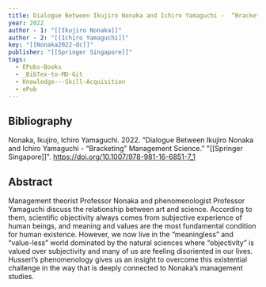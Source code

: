 ```yaml
---
title: Dialogue Between Ikujiro Nonaka and Ichiro Yamaguchi -  “Bracketing” Management Science
year: 2022
author - 1: "[[Ikujiro Nonaka]]"
author - 2: "[[Ichiro Yamaguchi]]"
key: "[[Nonaka2022-dc]]"
publisher: "[[Springer Singapore]]"
tags:
  - EPubs-Books
  - _BibTex-to-MD-Git
  - Knowledge---Skill-Acquisition
  - ePub
---
```


## Bibliography
Nonaka, Ikujiro, Ichiro Yamaguchi. 2022. “Dialogue Between Ikujiro Nonaka and Ichiro Yamaguchi -  “Bracketing” Management Science.” "[[Springer Singapore]]". https://doi.org/10.1007/978-981-16-6851-7_1

## Abstract
Management theorist Professor Nonaka and phenomenologist Professor Yamaguchi discuss the relationship between art and science. According to them, scientific objectivity always comes from subjective experience of human beings, and meaning and values are the most fundamental condition for human existence. However, we now live in the “meaningless” and “value-less” world dominated by the natural sciences where “objectivity” is valued over subjectivity and many of us are feeling disoriented in our lives. Husserl’s phenomenology gives us an insight to overcome this existential challenge in the way that is deeply connected to Nonaka’s management studies.